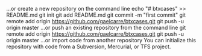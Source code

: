 …or create a new repository on the command line
echo "# btxcases" >> README.md
git init
git add README.md
git commit -m "first commit"
git remote add origin https://github.com/gaelcarre/btxcases.git
git push -u origin master
…or push an existing repository from the command line
git remote add origin https://github.com/gaelcarre/btxcases.git
git push -u origin master
…or import code from another repository
You can initialize this repository with code from a Subversion, Mercurial, or TFS project.